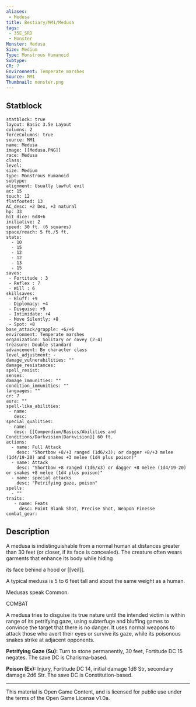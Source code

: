 ```yaml
---
aliases:
 - Medusa
title: Bestiary/MM1/Medusa
tags: 
 - 35E_SRD
 - Monster
Monster: Medusa
Size: Medium
Type: Monstrous Humanoid
Subtype: 
CR: 7
Environnent: Temperate marshes
Source: MM1
Thumbnail: monster.png
---
```


## Statblock

```statblock
statblock: true
layout: Basic 3.5e Layout
columns: 2
forceColumns: true
source: MM1 
name: Medusa
image: [[Medusa.PNG]]
race: Medusa
class: 
level: 
size: Medium
type: Monstrous Humanoid
subtype: 
alignment: Usually lawful evil
ac: 15
touch: 12
flatfooted: 13
AC_desc: +2 Dex, +3 natural
hp: 33
hit_dice: 6d8+6
initiative: 2
speed: 30 ft. (6 squares)
space/reach: 5 ft./5 ft.
stats:
  - 10
  - 15
  - 12
  - 12
  - 13
  - 15
saves:
 - Fortitude : 3
 - Reflex : 7
 - Will : 6
skillsaves:
 - Bluff: +9
 - Diplomacy: +4
 - Disguise: +9
 - Intimidate: +4
 - Move Silently: +8
 - Spot: +8
base_attack/grapple: +6/+6
environment: Temperate marshes
organization: Solitary or covey (2-4)
treasure: Double standard
advancement: By character class
level_adjustment: -
damage_vulnerabilities: ""
damage_resistances: 
spell_resist: 
senses: 
damage_immunities: ""
condition_immunities: ""
languages: ""
cr: 7
aura: ""
spell-like_abilities:
 - name: 
   desc: 
special_qualities:
 - name:
   desc: [[Compendium/Basics/Abilities and Conditions/Darkvision|Darkvision]] 60 ft.
actions:
  - name: Full Attack
    desc: "Shortbow +8/+3 ranged (1d6/x3); or dagger +8/+3 melee (1d4/19-20) and snakes +3 melee (1d4 plus poison)"
  - name: Attack
    desc: "Shortbow +8 ranged (1d6/x3) or dagger +8 melee (1d4/19-20) or snakes +8 melee (1d4 plus poison)"
  - name: special attacks
    desc: "Petrifying gaze, poison"
spells:
  - ""
traits:
   - name: Feats
     desc: Point Blank Shot, Precise Shot, Weapon Finesse
combat_gear:  
```

## Description



A medusa is indistinguishable from a normal human at distances greater than 30 feet (or closer, if its face is concealed). The creature often wears garments that enhance its body while hiding

its face behind a hood or [[veil]].

A typical medusa is 5 to 6 feet tall and about the same weight as a human.

Medusas speak Common.

COMBAT

A medusa tries to disguise its true nature until the intended victim is within range of its petrifying gaze, using subterfuge and bluffing games to convince the target that there is no danger. It uses normal weapons to attack those who avert their eyes or survive its gaze, while its poisonous snakes strike at adjacent opponents.


**Petrifying Gaze (Su):** Turn to stone permanently, 30 feet, Fortitude DC 15 negates. The save DC is Charisma-based.


**Poison (Ex):** Injury, Fortitude DC 14, initial damage 1d6 Str, secondary damage 2d6 Str. The save DC is Constitution-based.

---

This material is Open Game Content, and is licensed for public use under the terms of the Open Game License v1.0a.
